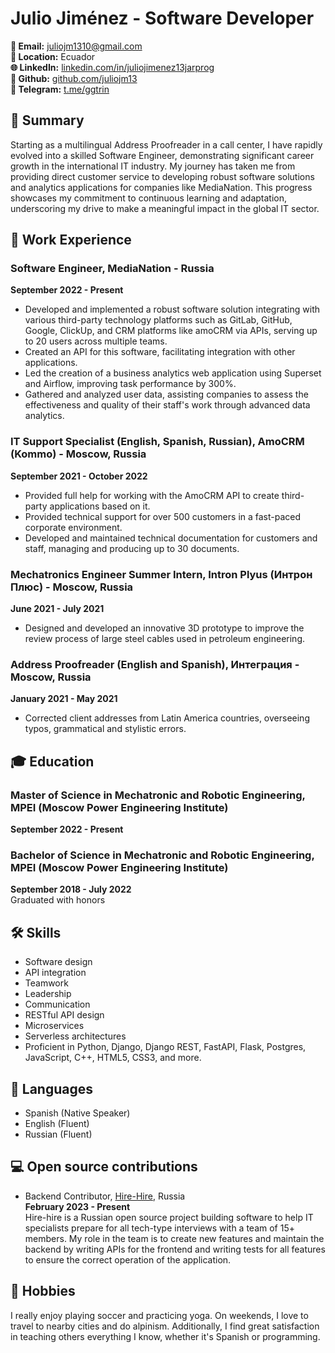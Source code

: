 # Julio Jiménez - Software Developer
**📧 Email:** [juliojm1310@gmail.com](mailto:juliojm1310@gmail.com)   
**📍 Location:** Ecuador  
**🌐 LinkedIn:** [linkedin.com/in/juliojimenez13jarprog](https://www.linkedin.com/in/juliojimenez13jarprog/)  
**🔗 Github:** [github.com/juliojm13](https://github.com/juliojm13)  
**💬 Telegram:** [t.me/ggtrin](https://t.me/ggtrin)  

## 👤 Summary
Starting as a multilingual Address Proofreader in a call center, I have rapidly evolved into a skilled Software Engineer, demonstrating significant career growth in the international IT industry. My journey has taken me from providing direct customer service to developing robust software solutions and analytics applications for companies like MediaNation. This progress showcases my commitment to continuous learning and adaptation, underscoring my drive to make a meaningful impact in the global IT sector.

## 💼 Work Experience

### Software Engineer, MediaNation - Russia
**September 2022 - Present**  

- Developed and implemented a robust software solution integrating with various third-party technology platforms such as GitLab, GitHub, Google, ClickUp, and CRM platforms like amoCRM via APIs, serving up to 20 users across multiple teams.
- Created an API for this software, facilitating integration with other applications.
- Led the creation of a business analytics web application using Superset and Airflow, improving task performance by 300%.
- Gathered and analyzed user data, assisting companies to assess the effectiveness and quality of their staff's work through advanced data analytics.

### IT Support Specialist (English, Spanish, Russian), AmoCRM (Kommo) - Moscow, Russia
**September 2021 - October 2022**  

- Provided full help for working with the AmoCRM API to create third-party applications based on it.
- Provided technical support for over 500 customers in a fast-paced corporate environment.
- Developed and maintained technical documentation for customers and staff, managing and producing up to 30 documents.

### Mechatronics Engineer Summer Intern, Intron Plyus (Интрон Плюс) - Moscow, Russia
**June 2021 - July 2021**  

- Designed and developed an innovative 3D prototype to improve the review process of large steel cables used in petroleum engineering.

### Address Proofreader (English and Spanish), Интеграция - Moscow, Russia
**January 2021 - May 2021**  

- Corrected client addresses from Latin America countries, overseeing typos, grammatical and stylistic errors.

## 🎓 Education

### Master of Science in Mechatronic and Robotic Engineering, MPEI (Moscow Power Engineering Institute)
**September 2022 - Present**

### Bachelor of Science in Mechatronic and Robotic Engineering, MPEI (Moscow Power Engineering Institute)
**September 2018 - July 2022**  
Graduated with honors

## 🛠️ Skills
- Software design
- API integration
- Teamwork
- Leadership
- Communication
- RESTful API design
- Microservices
- Serverless architectures
- Proficient in Python, Django, Django REST, FastAPI, Flask, Postgres, JavaScript, C++, HTML5, CSS3, and more.

## 💬 Languages
- Spanish (Native Speaker)
- English (Fluent)
- Russian (Fluent)

## 💻 Open source contributions
- Backend Contributor, [Hire-Hire](https://github.com/hire-hire), Russia  
**February 2023 - Present**  
Hire-hire is a Russian open source project building software to help IT specialists prepare for all tech-type interviews with a team of 15+ members. My role in the team is to create new features and maintain the backend by writing APIs for the frontend and writing tests for all features to ensure the correct operation of the application.

## 🎯 Hobbies
I really enjoy playing soccer and practicing yoga. On weekends, I love to travel to nearby cities and do alpinism. Additionally, I find great satisfaction in teaching others everything I know, whether it's Spanish or programming.
